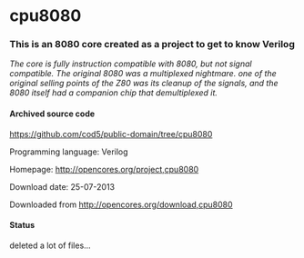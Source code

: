 # cpu8080 #

### This is an 8080 core created as a project to get to know Verilog ###

*The core is fully instruction compatible with 8080, but not signal compatible. The 
original 8080 was a multiplexed nightmare. one of the original selling points of the Z80 
was its cleanup of the signals, and the 8080 itself had a companion chip that 
demultiplexed it.*

#### Archived source code ####
https://github.com/cod5/public-domain/tree/cpu8080

Programming language: Verilog

Homepage: http://opencores.org/project,cpu8080

Download date: 25-07-2013

Downloaded from http://opencores.org/download,cpu8080

#### Status ####
deleted a lot of files...

